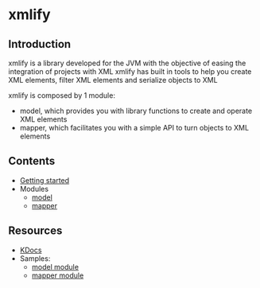 # xmlify

## Introduction

xmlify is a library developed for the JVM with the objective of easing the integration of projects with XML
xmlify has built in tools to help you create XML elements, filter XML elements and serialize objects to XML

xmlify is composed by 1 module:
- model, which provides you with library functions to create and operate XML elements
- mapper, which facilitates you with a simple API to turn objects to XML elements

## Contents
- [Getting started](./getting-started.md)
- Modules
  - [model](./model.md)
  - [mapper](./mapper.md)

## Resources
- [KDocs](https://leomartins1999.github.io/xmlify)
- Samples:
  - [model module](../core/src/samples/kotlin/model)
  - [mapper module](../core/src/samples/kotlin/mapper)
